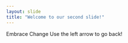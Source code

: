 ```yaml
---
layout: slide
title: "Welcome to our second slide!"
---
```

Embrace Change
Use the left arrow to go back!
